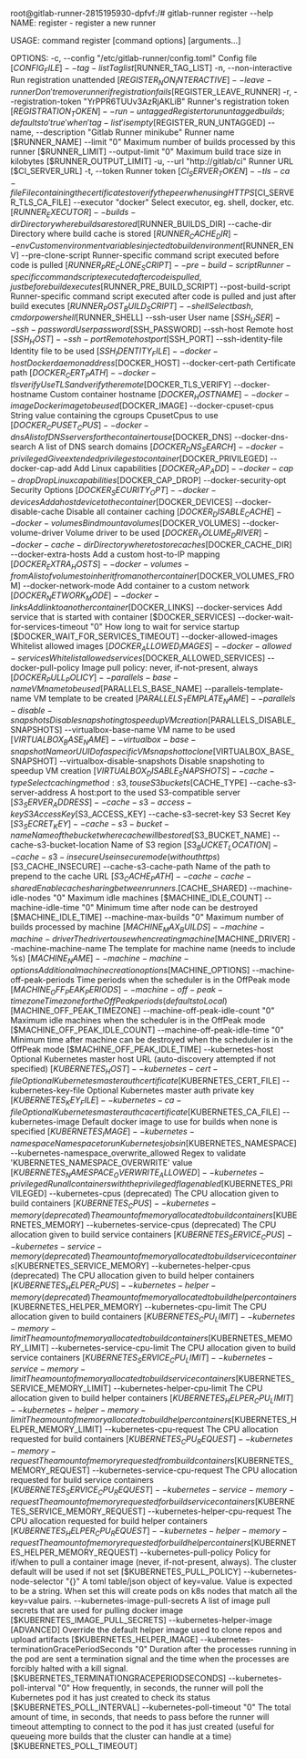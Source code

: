 root@gitlab-runner-2815195930-dpfvf:/# gitlab-runner register --help
NAME:
   register - register a new runner

USAGE:
   command register [command options] [arguments...]

OPTIONS:
   -c, --config "/etc/gitlab-runner/config.toml"	Config file [$CONFIG_FILE]
   --tag-list 						Tag list [$RUNNER_TAG_LIST]
   -n, --non-interactive				Run registration unattended [$REGISTER_NON_INTERACTIVE]
   --leave-runner					Don't remove runner if registration fails [$REGISTER_LEAVE_RUNNER]
   -r, --registration-token "YrPPR6TUUv3AzRjAKLiB"	Runner's registration token [$REGISTRATION_TOKEN]
   --run-untagged					Register to run untagged builds; defaults to 'true' when 'tag-list' is empty [$REGISTER_RUN_UNTAGGED]
   --name, --description "Gitlab Runner minikube"	Runner name [$RUNNER_NAME]
   --limit "0"						Maximum number of builds processed by this runner [$RUNNER_LIMIT]
   --output-limit "0"					Maximum build trace size in kilobytes [$RUNNER_OUTPUT_LIMIT]
   -u, --url "http://gitlab/ci"				Runner URL [$CI_SERVER_URL]
   -t, --token 						Runner token [$CI_SERVER_TOKEN]
   --tls-ca-file 					File containing the certificates to verify the peer when using HTTPS [$CI_SERVER_TLS_CA_FILE]
   --executor "docker"					Select executor, eg. shell, docker, etc. [$RUNNER_EXECUTOR]
   --builds-dir 					Directory where builds are stored [$RUNNER_BUILDS_DIR]
   --cache-dir 						Directory where build cache is stored [$RUNNER_CACHE_DIR]
   --env 						Custom environment variables injected to build environment [$RUNNER_ENV]
   --pre-clone-script 					Runner-specific command script executed before code is pulled [$RUNNER_PRE_CLONE_SCRIPT]
   --pre-build-script 					Runner-specific command script executed after code is pulled, just before build executes [$RUNNER_PRE_BUILD_SCRIPT]
   --post-build-script 					Runner-specific command script executed after code is pulled and just after build executes [$RUNNER_POST_BUILD_SCRIPT]
   --shell 						Select bash, cmd or powershell [$RUNNER_SHELL]
   --ssh-user 						User name [$SSH_USER]
   --ssh-password 					User password [$SSH_PASSWORD]
   --ssh-host 						Remote host [$SSH_HOST]
   --ssh-port 						Remote host port [$SSH_PORT]
   --ssh-identity-file 					Identity file to be used [$SSH_IDENTITY_FILE]
   --docker-host 					Docker daemon address [$DOCKER_HOST]
   --docker-cert-path 					Certificate path [$DOCKER_CERT_PATH]
   --docker-tlsverify					Use TLS and verify the remote [$DOCKER_TLS_VERIFY]
   --docker-hostname 					Custom container hostname [$DOCKER_HOSTNAME]
   --docker-image 					Docker image to be used [$DOCKER_IMAGE]
   --docker-cpuset-cpus 				String value containing the cgroups CpusetCpus to use [$DOCKER_CPUSET_CPUS]
   --docker-dns 					A list of DNS servers for the container to use [$DOCKER_DNS]
   --docker-dns-search 					A list of DNS search domains [$DOCKER_DNS_SEARCH]
   --docker-privileged					Give extended privileges to container [$DOCKER_PRIVILEGED]
   --docker-cap-add 					Add Linux capabilities [$DOCKER_CAP_ADD]
   --docker-cap-drop 					Drop Linux capabilities [$DOCKER_CAP_DROP]
   --docker-security-opt 				Security Options [$DOCKER_SECURITY_OPT]
   --docker-devices 					Add a host device to the container [$DOCKER_DEVICES]
   --docker-disable-cache				Disable all container caching [$DOCKER_DISABLE_CACHE]
   --docker-volumes 					Bind mount a volumes [$DOCKER_VOLUMES]
   --docker-volume-driver 				Volume driver to be used [$DOCKER_VOLUME_DRIVER]
   --docker-cache-dir 					Directory where to store caches [$DOCKER_CACHE_DIR]
   --docker-extra-hosts 				Add a custom host-to-IP mapping [$DOCKER_EXTRA_HOSTS]
   --docker-volumes-from 				A list of volumes to inherit from another container [$DOCKER_VOLUMES_FROM]
   --docker-network-mode 				Add container to a custom network [$DOCKER_NETWORK_MODE]
   --docker-links 					Add link to another container [$DOCKER_LINKS]
   --docker-services 					Add service that is started with container [$DOCKER_SERVICES]
   --docker-wait-for-services-timeout "0"		How long to wait for service startup [$DOCKER_WAIT_FOR_SERVICES_TIMEOUT]
   --docker-allowed-images 				Whitelist allowed images [$DOCKER_ALLOWED_IMAGES]
   --docker-allowed-services 				Whitelist allowed services [$DOCKER_ALLOWED_SERVICES]
   --docker-pull-policy 				Image pull policy: never, if-not-present, always [$DOCKER_PULL_POLICY]
   --parallels-base-name 				VM name to be used [$PARALLELS_BASE_NAME]
   --parallels-template-name 				VM template to be created [$PARALLELS_TEMPLATE_NAME]
   --parallels-disable-snapshots			Disable snapshoting to speedup VM creation [$PARALLELS_DISABLE_SNAPSHOTS]
   --virtualbox-base-name 				VM name to be used [$VIRTUALBOX_BASE_NAME]
   --virtualbox-base-snapshot 				Name or UUID of a specific VM snapshot to clone [$VIRTUALBOX_BASE_SNAPSHOT]
   --virtualbox-disable-snapshots			Disable snapshoting to speedup VM creation [$VIRTUALBOX_DISABLE_SNAPSHOTS]
   --cache-type 					Select caching method: s3, to use S3 buckets [$CACHE_TYPE]
   --cache-s3-server-address 				A host:port to the used S3-compatible server [$S3_SERVER_ADDRESS]
   --cache-s3-access-key 				S3 Access Key [$S3_ACCESS_KEY]
   --cache-s3-secret-key 				S3 Secret Key [$S3_SECRET_KEY]
   --cache-s3-bucket-name 				Name of the bucket where cache will be stored [$S3_BUCKET_NAME]
   --cache-s3-bucket-location 				Name of S3 region [$S3_BUCKET_LOCATION]
   --cache-s3-insecure					Use insecure mode (without https) [$S3_CACHE_INSECURE]
   --cache-s3-cache-path 				Name of the path to prepend to the cache URL [$S3_CACHE_PATH]
   --cache-cache-shared					Enable cache sharing between runners. [$CACHE_SHARED]
   --machine-idle-nodes "0"				Maximum idle machines [$MACHINE_IDLE_COUNT]
   --machine-idle-time "0"				Minimum time after node can be destroyed [$MACHINE_IDLE_TIME]
   --machine-max-builds "0"				Maximum number of builds processed by machine [$MACHINE_MAX_BUILDS]
   --machine-machine-driver 				The driver to use when creating machine [$MACHINE_DRIVER]
   --machine-machine-name 				The template for machine name (needs to include %s) [$MACHINE_NAME]
   --machine-machine-options 				Additional machine creation options [$MACHINE_OPTIONS]
   --machine-off-peak-periods 				Time periods when the scheduler is in the OffPeak mode [$MACHINE_OFF_PEAK_PERIODS]
   --machine-off-peak-timezone 				Timezone for the OffPeak periods (defaults to Local) [$MACHINE_OFF_PEAK_TIMEZONE]
   --machine-off-peak-idle-count "0"			Maximum idle machines when the scheduler is in the OffPeak mode [$MACHINE_OFF_PEAK_IDLE_COUNT]
   --machine-off-peak-idle-time "0"			Minimum time after machine can be destroyed when the scheduler is in the OffPeak mode [$MACHINE_OFF_PEAK_IDLE_TIME]
   --kubernetes-host 					Optional Kubernetes master host URL (auto-discovery attempted if not specified) [$KUBERNETES_HOST]
   --kubernetes-cert-file 				Optional Kubernetes master auth certificate [$KUBERNETES_CERT_FILE]
   --kubernetes-key-file 				Optional Kubernetes master auth private key [$KUBERNETES_KEY_FILE]
   --kubernetes-ca-file 				Optional Kubernetes master auth ca certificate [$KUBERNETES_CA_FILE]
   --kubernetes-image 					Default docker image to use for builds when none is specified [$KUBERNETES_IMAGE]
   --kubernetes-namespace 				Namespace to run Kubernetes jobs in [$KUBERNETES_NAMESPACE]
   --kubernetes-namespace_overwrite_allowed 		Regex to validate 'KUBERNETES_NAMESPACE_OVERWRITE' value [$KUBERNETES_NAMESPACE_OVERWRITE_ALLOWED]
   --kubernetes-privileged				Run all containers with the privileged flag enabled [$KUBERNETES_PRIVILEGED]
   --kubernetes-cpus 					(deprecated) The CPU allocation given to build containers [$KUBERNETES_CPUS]
   --kubernetes-memory 					(deprecated) The amount of memory allocated to build containers [$KUBERNETES_MEMORY]
   --kubernetes-service-cpus 				(deprecated) The CPU allocation given to build service containers [$KUBERNETES_SERVICE_CPUS]
   --kubernetes-service-memory 				(deprecated) The amount of memory allocated to build service containers [$KUBERNETES_SERVICE_MEMORY]
   --kubernetes-helper-cpus 				(deprecated) The CPU allocation given to build helper containers [$KUBERNETES_HELPER_CPUS]
   --kubernetes-helper-memory 				(deprecated) The amount of memory allocated to build helper containers [$KUBERNETES_HELPER_MEMORY]
   --kubernetes-cpu-limit 				The CPU allocation given to build containers [$KUBERNETES_CPU_LIMIT]
   --kubernetes-memory-limit 				The amount of memory allocated to build containers [$KUBERNETES_MEMORY_LIMIT]
   --kubernetes-service-cpu-limit 			The CPU allocation given to build service containers [$KUBERNETES_SERVICE_CPU_LIMIT]
   --kubernetes-service-memory-limit 			The amount of memory allocated to build service containers [$KUBERNETES_SERVICE_MEMORY_LIMIT]
   --kubernetes-helper-cpu-limit 			The CPU allocation given to build helper containers [$KUBERNETES_HELPER_CPU_LIMIT]
   --kubernetes-helper-memory-limit 			The amount of memory allocated to build helper containers [$KUBERNETES_HELPER_MEMORY_LIMIT]
   --kubernetes-cpu-request 				The CPU allocation requested for build containers [$KUBERNETES_CPU_REQUEST]
   --kubernetes-memory-request 				The amount of memory requested from build containers [$KUBERNETES_MEMORY_REQUEST]
   --kubernetes-service-cpu-request 			The CPU allocation requested for build service containers [$KUBERNETES_SERVICE_CPU_REQUEST]
   --kubernetes-service-memory-request 			The amount of memory requested for build service containers [$KUBERNETES_SERVICE_MEMORY_REQUEST]
   --kubernetes-helper-cpu-request 			The CPU allocation requested for build helper containers [$KUBERNETES_HELPER_CPU_REQUEST]
   --kubernetes-helper-memory-request 			The amount of memory requested for build helper containers [$KUBERNETES_HELPER_MEMORY_REQUEST]
   --kubernetes-pull-policy 				Policy for if/when to pull a container image (never, if-not-present, always). The cluster default will be used if not set [$KUBERNETES_PULL_POLICY]
   --kubernetes-node-selector "{}"			A toml table/json object of key=value. Value is expected to be a string. When set this will create pods on k8s nodes that match all the key=value pairs.
   --kubernetes-image-pull-secrets 			A list of image pull secrets that are used for pulling docker image [$KUBERNETES_IMAGE_PULL_SECRETS]
   --kubernetes-helper-image 				[ADVANCED] Override the default helper image used to clone repos and upload artifacts [$KUBERNETES_HELPER_IMAGE]
   --kubernetes-terminationGracePeriodSeconds "0"	Duration after the processes running in the pod are sent a termination signal and the time when the processes are forcibly halted with a kill signal. [$KUBERNETES_TERMINATIONGRACEPERIODSECONDS]
   --kubernetes-poll-interval "0"			How frequently, in seconds, the runner will poll the Kubernetes pod it has just created to check its status [$KUBERNETES_POLL_INTERVAL]
   --kubernetes-poll-timeout "0"			The total amount of time, in seconds, that needs to pass before the runner will timeout attempting to connect to the pod it has just created (useful for queueing more builds that the cluster can handle at a time) [$KUBERNETES_POLL_TIMEOUT]
